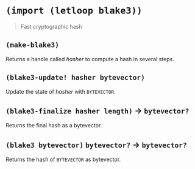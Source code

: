 # `(import (letloop blake3))`

> Fast cryptographic hash

## `(make-blake3)`

Returns a handle called *hasher* to compute a hash in several steps.

## `(blake3-update! hasher bytevector)`

Update the state of *hasher* with `BYTEVECTOR`.

## `(blake3-finalize hasher length)` → `bytevector?`

Returns the final hash as a bytevector.

## `(blake3 bytevector)` `bytevector?` → `bytevector?`

Returns the hash of `BYTEVECTOR` as bytevector.


